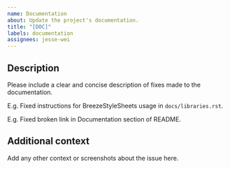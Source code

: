 ```yaml
---
name: Documentation
about: Update the project's documentation.
title: "[DOC]"
labels: documentation
assignees: jesse-wei
---
```


## Description

Please include a clear and concise description of fixes made to the documentation.

E.g. Fixed instructions for BreezeStyleSheets usage in `docs/libraries.rst`.

E.g. Fixed broken link in Documentation section of README.

## Additional context

Add any other context or screenshots about the issue here.
